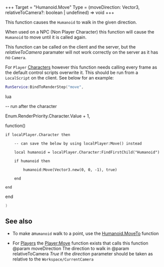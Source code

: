+++
Target = "Humanoid.Move"
Type = (moveDirection: Vector3, relativeToCamera?: boolean | undefined) => void
+++

This function causes the `Humanoid` to walk in the given direction.When used on a NPC (Non Player Character) this function will cause the `Humanoid` to move until it is called again.This function can be called on the client and the server, but the *relativeToCamera* paramater will not work correctly on the server as it has no `Camera`.For `Player` [Characters](https://developer.roblox.com/api-reference/property/Player/Character) however this function needs calling every frame as the default control scripts overwrite it. This should be run from a `LocalScript` on the client. See below for an example:```luaRunService:BindToRenderStep("move",```lua-- run after the characterEnum.RenderPriority.Character.Value + 1,function()    if localPlayer.Character then        -- can save the below by using localPlayer:Move() instead        local humanoid = localPlayer.Character:FindFirstChild("Humanoid")        if humanoid then            humanoid:Move(Vector3.new(0, 0, -1), true)        end    endend```lua)```## See also - To make a`Humanoid` walk to a point, use the [Humanoid.MoveTo](https://developer.roblox.com/api-reference/function/Humanoid/MoveTo) function - For [Players](https://developer.roblox.com/api-reference/class/Player) the [Player:Move](https://developer.roblox.com/api-reference/function/Player/Move) function exists that calls this function@param moveDirection The direction to walk in@param relativeToCamera *True* if the *direction* parameter should be taken as relative to the `Workspace/CurrentCamera`